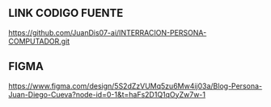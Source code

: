 ## LINK CODIGO FUENTE
https://github.com/JuanDis07-ai/INTERRACION-PERSONA-COMPUTADOR.git

## FIGMA
https://www.figma.com/design/5S2dZzVUMq5zu6Mw4ij03a/Blog-Persona-Juan-Diego-Cueva?node-id=0-1&t=haFs2D1Q1qOyZw7w-1
